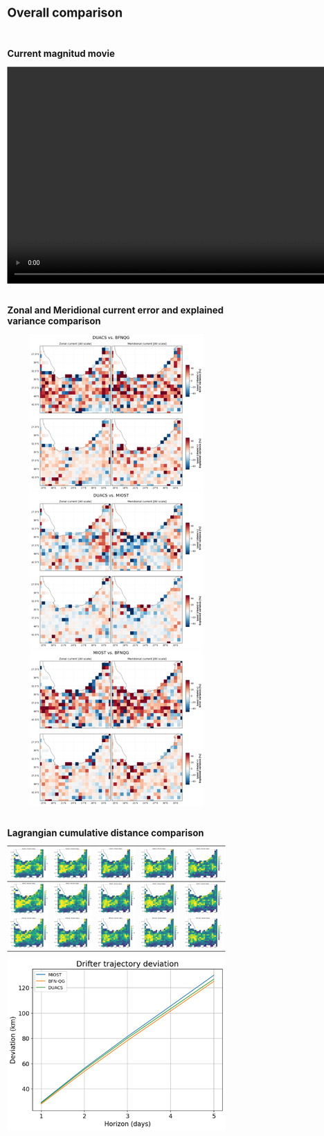 # Overall comparison

<br>
 

## Current magnitud movie 
 

<center>
<video controls width="1000">
  <source src="https://github.com/ocean-data-challenges/2024_DC_WOC-ESA/assets/33433820/fd1da4bc-8b6f-447f-b04d-e9ea523e1162" type="video/mp4" />  
</video>
</center>
  


<br>

## Zonal and Meridional current error and explained variance comparison
 

<center>
    <div id="Maps_DUACSvsBFNQG_errexplvarcomp_Agulhas_uv">
        <img src="../_static/Maps_DUACSvsBFNQG_errexplvarcomp_Agulhas_uv.png" width="400">
        <img src="../_static/Maps_DUACSvsMIOST_errexplvarcomp_Agulhas_uv.png" width="400">
    </div>
</center>

<center>
    <div id="Maps_DUACSvsBFNQG_errexplvarcomp_Agulhas_uv">
        <img src="../_static/Maps_MIOSTvsBFNQG_errexplvarcomp_Agulhas_uv.png" width="400"> 
    </div>
</center>

<br>

## Lagrangian cumulative distance comparison


| ![DUACS LDC h1](../figures/deviation_maps_DUACS_h1.png) | ![DUACS LDC h2](../figures/deviation_maps_DUACS_h2.png) | ![DUACS LDC h3](../figures/deviation_maps_DUACS_h3.png) | ![DUACS LDC h4](../figures/deviation_maps_DUACS_h4.png) | ![DUACS LDC h5](../figures/deviation_maps_DUACS_h5.png) |
|--|--|--|--|--|
| ![MIOST LDC h1](../figures/deviation_maps_MIOST_Agulhas_h1.png) | ![MIOST LDC h2](../figures/deviation_maps_MIOST_Agulhas_h2.png) | ![MIOST LDC h3](../figures/deviation_maps_MIOST_Agulhas_h3.png) | ![MIOST LDC h4](../figures/deviation_maps_MIOST_Agulhas_h4.png) | ![MIOST LDC h5](../figures/deviation_maps_MIOST_Agulhas_h5.png) |
| ![BFN-QG LDC h1](../figures/deviation_maps_BFN-QG_h1.png) | ![BFN-QG LDC h2](../figures/deviation_maps_BFN-QG_h2.png) | ![BFN-QG LDC h3](../figures/deviation_maps_BFN-QG_h3.png) | ![BFN-QG LDC h4](../figures/deviation_maps_BFN-QG_h4.png) | ![BFN-QG LDC h5](../figures/deviation_maps_BFN-QG_h5.png) |

 

![deviation_horizon_Agulhas](../figures/deviation_horizon_Agulhas.png)  
 
<br>  
  